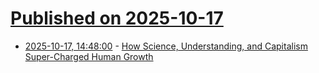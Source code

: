 # [Published on 2025-10-17](index.md)

* [2025-10-17, 14:48:00](https://soylentnews.org/article.pl?sid=25/10/16/0130242&from=rss) - [How Science, Understanding, and Capitalism Super-Charged Human Growth](https://soylentnews.org/article.pl?sid=25/10/16/0130242&from=rss)
